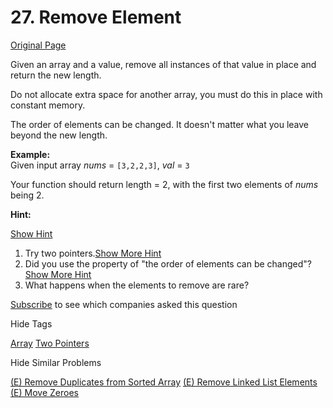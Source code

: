 # 27. Remove Element

[Original Page](https://leetcode.com/problems/remove-element/)

Given an array and a value, remove all instances of that value in place and return the new length.

Do not allocate extra space for another array, you must do this in place with constant memory.

The order of elements can be changed. It doesn't matter what you leave beyond the new length.

**Example:**  
Given input array _nums_ = `[3,2,2,3]`, _val_ = `3`

Your function should return length = 2, with the first two elements of _nums_ being 2.

**Hint:**

[Show Hint](#)

1.  Try two pointers.[Show More Hint](#)
2.  Did you use the property of "the order of elements can be changed"?[Show More Hint](#)
3.  What happens when the elements to remove are rare?

<div>

[Subscribe](/subscribe/) to see which companies asked this question

</div>

<div>

<div id="tags" class="btn btn-xs btn-warning">Hide Tags</div>

<span class="hidebutton" style="display: inline;">[Array](/tag/array/) [Two Pointers](/tag/two-pointers/)</span></div>

<div>

<div id="similar" class="btn btn-xs btn-warning">Hide Similar Problems</div>

<span class="hidebutton" style="display: inline;">[(E) Remove Duplicates from Sorted Array](/problems/remove-duplicates-from-sorted-array/) [(E) Remove Linked List Elements](/problems/remove-linked-list-elements/) [(E) Move Zeroes](/problems/move-zeroes/)</span></div>
